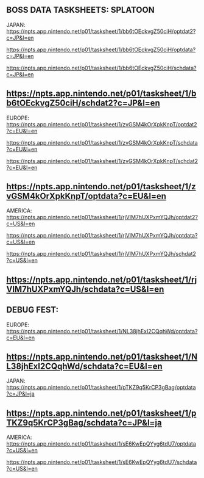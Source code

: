 BOSS DATA TASKSHEETS: SPLATOON
-------------------------------------------------------------------------------------------------------------------------------------------------------------
JAPAN: 
https://npts.app.nintendo.net/p01/tasksheet/1/bb6tOEckvgZ50ciH/optdat2?c=JP&l=en

https://npts.app.nintendo.net/p01/tasksheet/1/bb6tOEckvgZ50ciH/optdata?c=JP&l=en

https://npts.app.nintendo.net/p01/tasksheet/1/bb6tOEckvgZ50ciH/schdata?c=JP&l=en

https://npts.app.nintendo.net/p01/tasksheet/1/bb6tOEckvgZ50ciH/schdat2?c=JP&l=en
-------------------------------------------------------------------------------------------------------------------------------------------------------------
EUROPE: 
https://npts.app.nintendo.net/p01/tasksheet/1/zvGSM4kOrXpkKnpT/optdat2?c=EU&l=en

https://npts.app.nintendo.net/p01/tasksheet/1/zvGSM4kOrXpkKnpT/schdata?c=EU&l=en

https://npts.app.nintendo.net/p01/tasksheet/1/zvGSM4kOrXpkKnpT/schdat2?c=EU&l=en

https://npts.app.nintendo.net/p01/tasksheet/1/zvGSM4kOrXpkKnpT/optdata?c=EU&l=en
-------------------------------------------------------------------------------------------------------------------------------------------------------------
AMERICA: 
https://npts.app.nintendo.net/p01/tasksheet/1/rjVlM7hUXPxmYQJh/optdat2?c=US&l=en

https://npts.app.nintendo.net/p01/tasksheet/1/rjVlM7hUXPxmYQJh/optdata?c=US&l=en

https://npts.app.nintendo.net/p01/tasksheet/1/rjVlM7hUXPxmYQJh/schdat2?c=US&l=en

https://npts.app.nintendo.net/p01/tasksheet/1/rjVlM7hUXPxmYQJh/schdata?c=US&l=en
-------------------------------------------------------------------------------------------------------------------------------------------------------------
DEBUG FEST:
-------------------------------------------------------------------------------------------------------------------------------------------------------------
EUROPE: 
https://npts.app.nintendo.net/p01/tasksheet/1/NL38jhExI2CQqhWd/optdata?c=EU&l=en

https://npts.app.nintendo.net/p01/tasksheet/1/NL38jhExI2CQqhWd/schdata?c=EU&l=en
-------------------------------------------------------------------------------------------------------------------------------------------------------------
JAPAN: 
https://npts.app.nintendo.net/p01/tasksheet/1/pTKZ9q5KrCP3gBag/optdata?c=JP&l=ja

https://npts.app.nintendo.net/p01/tasksheet/1/pTKZ9q5KrCP3gBag/schdata?c=JP&l=ja
-------------------------------------------------------------------------------------------------------------------------------------------------------------
AMERICA: 
https://npts.app.nintendo.net/p01/tasksheet/1/sE6KwEpQYyg6tdU7/optdata?c=US&l=en

https://npts.app.nintendo.net/p01/tasksheet/1/sE6KwEpQYyg6tdU7/schdata?c=US&l=en
